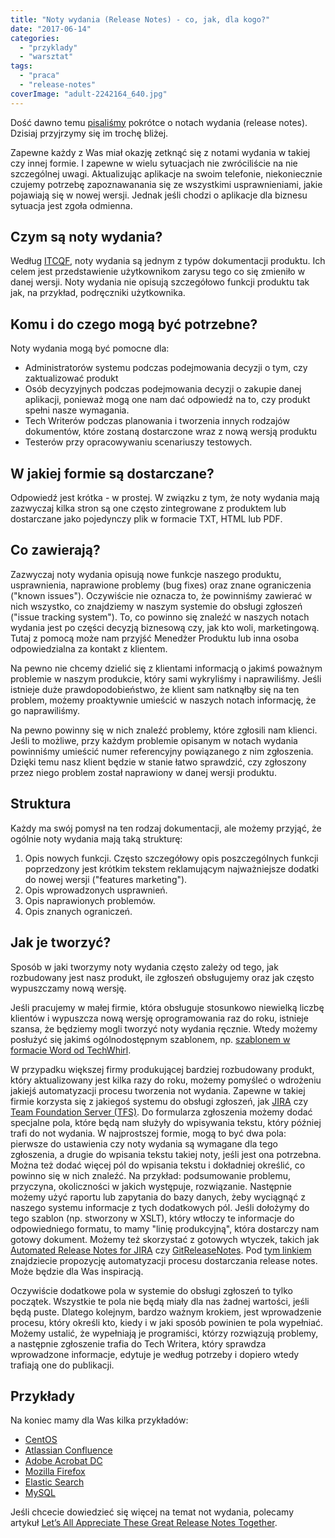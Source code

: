 ```yaml
---
title: "Noty wydania (Release Notes) - co, jak, dla kogo?"
date: "2017-06-14"
categories: 
  - "przyklady"
  - "warsztat"
tags: 
  - "praca"
  - "release-notes"
coverImage: "adult-2242164_640.jpg"
---
```


Dość dawno temu [pisaliśmy](http://techwriter.pl/noty-wydania/) pokrótce o notach wydania (release notes). Dzisiaj przyjrzymy się im trochę bliżej.

Zapewne każdy z Was miał okazję zetknąć się z notami wydania w takiej czy innej formie. I zapewne w wielu sytuacjach nie zwróciliście na nie szczególnej uwagi. Aktualizując aplikacje na swoim telefonie, niekoniecznie czujemy potrzebę zapoznawanania się ze wszystkimi usprawnieniami, jakie pojawiają się w nowej wersji. Jednak jeśli chodzi o aplikacje dla biznesu sytuacja jest zgoła odmienna.

## Czym są noty wydania?

Według [ITCQF](http://itcqf.org/), noty wydania są jednym z typów dokumentacji produktu. Ich celem jest przedstawienie użytkownikom zarysu tego co się zmieniło w danej wersji. Noty wydania nie opisują szczegółowo funkcji produktu tak jak, na przykład, podręczniki użytkownika.

## Komu i do czego mogą być potrzebne?

Noty wydania mogą być pomocne dla:

- Administratorów systemu podczas podejmowania decyzji o tym, czy zaktualizować produkt
- Osób decyzyjnych podczas podejmowania decyzji o zakupie danej aplikacji, ponieważ mogą one nam dać odpowiedź na to, czy produkt spełni nasze wymagania.
- Tech Writerów podczas planowania i tworzenia innych rodzajów dokumentów, które zostaną dostarczone wraz z nową wersją produktu
- Testerów przy opracowywaniu scenariuszy testowych.

## W jakiej formie są dostarczane?

Odpowiedź jest krótka - w prostej. W związku z tym, że noty wydania mają zazwyczaj kilka stron są one często zintegrowane z produktem lub dostarczane jako pojedynczy plik w formacie TXT, HTML lub PDF.

## Co zawierają?

Zazwyczaj noty wydania opisują nowe funkcje naszego produktu, usprawnienia, naprawione problemy (bug fixes) oraz znane ograniczenia ("known issues"). Oczywiście nie oznacza to, że powinniśmy zawierać w nich wszystko, co znajdziemy w naszym systemie do obsługi zgłoszeń ("issue tracking system"). To, co powinno się znaleźć w naszych notach wydania jest po części decyzją biznesową czy, jak kto woli, marketingową. Tutaj z pomocą może nam przyjść Menedżer Produktu lub inna osoba odpowiedzialna za kontakt z klientem.

Na pewno nie chcemy dzielić się z klientami informacją o jakimś poważnym problemie w naszym produkcie, który sami wykryliśmy i naprawiliśmy. Jeśli istnieje duże prawdopodobieństwo, że klient sam natknąłby się na ten problem, możemy proaktywnie umieścić w naszych notach informację, że go naprawiliśmy.

Na pewno powinny się w nich znaleźć problemy, które zgłosili nam klienci. Jeśli to możliwe, przy każdym problemie opisanym w notach wydania powinniśmy umieścić numer referencyjny powiązanego z nim zgłoszenia. Dzięki temu nasz klient będzie w stanie łatwo sprawdzić, czy zgłoszony przez niego problem został naprawiony w danej wersji produktu.

## Struktura

Każdy ma swój pomysł na ten rodzaj dokumentacji, ale możemy przyjąć, że ogólnie noty wydania mają taką strukturę:

1. Opis nowych funkcji. Często szczegółowy opis poszczególnych funkcji poprzedzony jest krótkim tekstem reklamującym najważniejsze dodatki do nowej wersji ("features marketing").
2. Opis wprowadzonych usprawnień.
3. Opis naprawionych problemów.
4. Opis znanych ograniczeń.

## Jak je tworzyć?

Sposób w jaki tworzymy noty wydania często zależy od tego, jak rozbudowany jest nasz produkt, ile zgłoszeń obsługujemy oraz jak często wypuszczamy nową wersję.

Jeśli pracujemy w małej firmie, która obsługuje stosunkowo niewielką liczbę klientów i wypuszcza nową wersję oprogramowania raz do roku, istnieje szansa, że będziemy mogli tworzyć noty wydania ręcznie. Wtedy możemy posłużyć się jakimś ogólnodostępnym szablonem, np. [szablonem w formacie Word od TechWhirl](https://techwhirl.com/release-notes-template/).

W przypadku większej firmy produkującej bardziej rozbudowany produkt, który aktualizowany jest kilka razy do roku, możemy pomyśleć o wdrożeniu jakiejś automatyzacji procesu tworzenia not wydania. Zapewne w takiej firmie korzysta się z jakiegoś systemu do obsługi zgłoszeń, jak [JIRA](https://www.atlassian.com/software/jira) czy [Team Foundation Server (TFS)](https://www.visualstudio.com/tfs/). Do formularza zgłoszenia możemy dodać specjalne pola, które będą nam służyły do wpisywania tekstu, który później trafi do not wydania. W najprostszej formie, mogą to być dwa pola: pierwsze do ustawienia czy noty wydania są wymagane dla tego zgłoszenia, a drugie do wpisania tekstu takiej noty, jeśli jest ona potrzebna. Można też dodać więcej pól do wpisania tekstu i dokładniej określić, co powinno się w nich znaleźć. Na przykład: podsumowanie problemu, przyczyna, okoliczności w jakich występuje, rozwiązanie. Następnie możemy użyć raportu lub zapytania do bazy danych, żeby wyciągnąć z naszego systemu informacje z tych dodatkowych pól. Jeśli dołożymy do tego szablon (np. stworzony w XSLT), który wtłoczy te informacje do odpowiedniego formatu, to mamy "linię produkcyjną", która dostarczy nam gotowy dokument. Możemy też skorzystać z gotowych wtyczek, takich jak [Automated Release Notes for JIRA](https://marketplace.atlassian.com/plugins/amoeboids.releasenotes/cloud/overview) czy [GitReleaseNotes](https://github.com/GitTools/GitReleaseNotes). Pod [tym linkiem](http://blog.viacom.tech/2017/02/27/release-notes-automation/) znajdziecie propozycję automatyzacji procesu dostarczania release notes. Może będzie dla Was inspiracją.

Oczywiście dodatkowe pola w systemie do obsługi zgłoszeń to tylko początek. Wszystkie te pola nie będą miały dla nas żadnej wartości, jeśli będą puste. Dlatego kolejnym, bardzo ważnym krokiem, jest wprowadzenie procesu, który określi kto, kiedy i w jaki sposób powinien te pola wypełniać. Możemy ustalić, że wypełniają je programiści, którzy rozwiązują problemy, a następnie zgłoszenie trafia do Tech Writera, który sprawdza wprowadzone informacje, edytuje je według potrzeby i dopiero wtedy trafiają one do publikacji.

## Przykłady

Na koniec mamy dla Was kilka przykładów:

- [CentOS](https://wiki.centos.org/Manuals/ReleaseNotes/CentOS7)
- [Atlassian Confluence](https://confluence.atlassian.com/doc/confluence-6-2-release-notes-894219485.html)
- [Adobe Acrobat DC](http://www.adobe.com/devnet-docs/acrobatetk/tools/ReleaseNotes/DC/dccontinuousapril2017.html)
- [Mozilla Firefox](https://www.mozilla.org/en-US/firefox/53.0/releasenotes/)
- [Elastic Search](https://www.elastic.co/guide/en/elasticsearch/reference/current/release-notes-5.4.1.html)
- [MySQL](https://dev.mysql.com/doc/relnotes/mysql/5.6/en/news-5-6-36.html)

Jeśli chcecie dowiedzieć się więcej na temat not wydania, polecamy artykuł [Let’s All Appreciate These Great Release Notes Together](https://www.prodpad.com/blog/writing-release-notes/).
